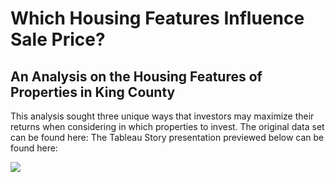 # Which Housing Features Influence Sale Price?
## An Analysis on the Housing Features of Properties in King County

This analysis sought three unique ways that investors may maximize their returns when considering in which properties to invest. 
The original data set can be found here:
The Tableau Story presentation previewed below can be found here: 

<div class='tableauPlaceholder' id='viz1600897292309' style='position: relative'><noscript><a href='#'><img alt=' ' src='https:&#47;&#47;public.tableau.com&#47;static&#47;images&#47;Re&#47;RealEstateKPIsStory&#47;RealEstateKPIsHowHousingFeaturesInfluencePrice&#47;1_rss.png' style='border: none' /></a></noscript><object class='tableauViz'  style='display:none;'><param name='host_url' value='https%3A%2F%2Fpublic.tableau.com%2F' /> <param name='embed_code_version' value='3' /> <param name='path' value='views&#47;RealEstateKPIsStory&#47;RealEstateKPIsHowHousingFeaturesInfluencePrice?:language=en&amp;:embed=y&amp;:display_count=y' /> <param name='toolbar' value='yes' /><param name='static_image' value='https:&#47;&#47;public.tableau.com&#47;static&#47;images&#47;Re&#47;RealEstateKPIsStory&#47;RealEstateKPIsHowHousingFeaturesInfluencePrice&#47;1.png' /> <param name='animate_transition' value='yes' /><param name='display_static_image' value='yes' /><param name='display_spinner' value='yes' /><param name='display_overlay' value='yes' /><param name='display_count' value='yes' /><param name='language' value='en' /></object></div>                
